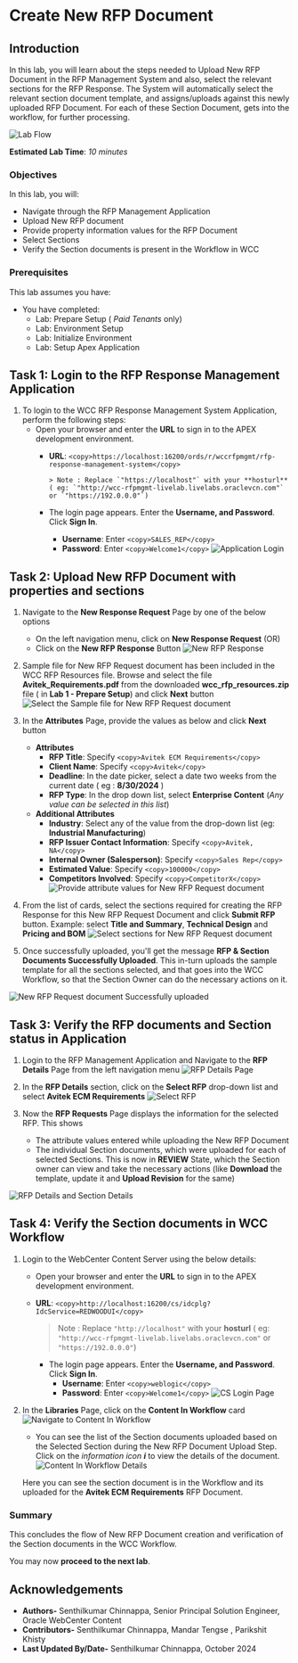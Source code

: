 # Create New RFP Document

## Introduction

In this lab, you will learn about the steps needed to Upload New RFP Document in the RFP Management System and also, select the relevant sections for the RFP Response. The System will automatically select the relevant section document template, and assigns/uploads against this newly uploaded RFP Document. For each of these Section Document, gets into the workflow, for further processing.

  ![Lab Flow](./images/create_new_rfp_flow.png "Create New RFP Document - Lab Flow")

**Estimated Lab Time**: *10 minutes*

### Objectives

In this lab, you will:

* Navigate through the RFP Management Application
* Upload New RFP document
* Provide property information values for the RFP Document
* Select Sections
* Verify the Section documents is present in the Workflow in WCC

### Prerequisites

This lab assumes you have:

* You have completed:
  * Lab: Prepare Setup ( *Paid Tenants* only)
  * Lab: Environment Setup
  * Lab: Initialize Environment
  * Lab: Setup Apex Application

## Task 1: Login to the RFP Response Management Application

1. To login to the WCC RFP Response Management System Application, perform the following steps:
    * Open your browser and enter the **URL** to sign in to the APEX development environment.
        * **URL**:
                    ```
                    <copy>https://localhost:16200/ords/r/wccrfpmgmt/rfp-response-management-system</copy>
                    ```

              > Note : Replace `"https://localhost"` with your **hosturl** ( eg: `"http://wcc-rfpmgmt-livelab.livelabs.oraclevcn.com"` or `"https://192.0.0.0"`)

        * The login page appears. Enter the **Username, and Password**. Click **Sign In**.
            * **Username**: Enter
                        ```
                        <copy>SALES_REP</copy>
                        ```
            * **Password**: Enter
                        ```
                        <copy>Welcome1</copy>
                        ```
  ![Application Login](images/apex_setup_task5_step1.png "Login to APEX Application")

## Task 2: Upload New RFP Document with properties and sections

1. Navigate to the **New Response Request** Page by one of the below options
    * On the left navigation menu, click on **New Response Request**
        (OR)
    * Click on the **New RFP Response** Button
  ![New RFP Response](images/create_new_rfp_task1_step2.png "New RFP Response")

2. Sample file for New RFP Request document has been included in the WCC RFP Resources file. Browse and select the file **Avitek_Requirements.pdf** from the downloaded **wcc\_rfp\_resources.zip** file ( in **Lab 1 - Prepare Setup**) and click **Next** button
  ![Select the Sample file for New RFP Request document](images/create_new_rfp_task1_step3.png "Select the Sample file for New RFP Request document")

3. In the **Attributes** Page, provide the values as below and click **Next** button
    * **Attributes**
        * **RFP Title**: Specify
                ```
                <copy>Avitek ECM Requirements</copy>
                ```
        * **Client Name**: Specify
                ```
                <copy>Avitek</copy>
                ```
        * **Deadline**: In the date picker, select a date two weeks from the current date ( eg : **8/30/2024** )
        * **RFP Type**: In the drop down list, select **Enterprise Content** (*Any value can be selected in this list*)
    * **Additional Attributes**
        * **Industry**: Select any of the value from the drop-down list (eg: **Industrial Manufacturing**)
        * **RFP Issuer Contact Information**: Specify
                ```
                <copy>Avitek, NA</copy>
                ```
        * **Internal Owner (Salesperson)**: Specify
                ```
                <copy>Sales Rep</copy>
                ```
        * **Estimated Value**: Specify
                ```
                <copy>100000</copy>
                ```
        * **Competitors Involved**: Specify
                ```
                <copy>CompetitorX</copy>
                ```
  ![Provide attribute values for New RFP Request document](images/create_new_rfp_task1_step4.png "Provide attribute values for New RFP Request document")

4. From the list of cards, select the sections required for creating the RFP Response for this New RFP Request Document and click **Submit RFP** button.
    Example: select **Title and Summary**, **Technical Design** and **Pricing and BOM**
  ![Select sections for New RFP Request document](images/create_new_rfp_task1_step5.png "Select sections for New RFP Request document")

5. Once successfully uploaded, you'll get the message **RFP & Section Documents Successfully Uploaded**. This in-turn uploads the sample template for all the sections selected, and that goes into the WCC Workflow, so that the Section Owner can do the necessary actions on it.

  ![New RFP Request document Successfully uploaded](images/create_new_rfp_task1_step6.png "New RFP Request document Successfully uploaded")

## Task 3: Verify the RFP documents and Section status in Application

1. Login to the RFP Management Application and Navigate to the **RFP Details** Page from the left navigation menu
  ![RFP Details Page](images/create_new_rfp_task3_step1.png "RFP Details Page")

2. In the **RFP Details** section, click on the **Select RFP** drop-down list and select **Avitek ECM Requirements**
  ![Select RFP](images/create_new_rfp_task3_step2.png "Select the uploaded RFP")

3. Now the **RFP Requests** Page displays the information for the selected RFP. This shows
    * The attribute values entered while uploading the New RFP Document
    * The individual Section documents, which were uploaded for each of selected Sections. This is now in **REVIEW** State, which the Section owner can view and take the necessary actions (like **Download** the template, update it and **Upload Revision** for the same)

  ![RFP Details and Section Details](images/create_new_rfp_task3_step3.png "RFP Details and Section Details")

## Task 4: Verify the Section documents in WCC Workflow

1. Login to the WebCenter Content Server using the below details:

    * Open your browser and enter the **URL** to sign in to the APEX development environment.

    * **URL**:
                ```
                <copy>http://localhost:16200/cs/idcplg?IdcService=REDWOODUI</copy>
                ```

        > Note : Replace `"http://localhost"` with your **hosturl** ( eg: `"http://wcc-rfpmgmt-livelab.livelabs.oraclevcn.com"` or `"https://192.0.0.0"`)

        * The login page appears. Enter the **Username, and Password**. Click **Sign In**.
          * **Username**: Enter
                      ```
                      <copy>weblogic</copy>
                      ```
          * **Password**: Enter
                      ```
                      <copy>Welcome1</copy>
                      ```
        ![CS Login Page](images/create_new_rfp_task4_step1.png "CS Login Page")

2. In the **Libraries** Page, click on the **Content In Workflow** card
  ![Navigate to Content In Workflow](images/create_new_rfp_task4_step2.png "Navigate to Content In Workflow")

    * You can see the list of the Section documents uploaded based on the Selected Section during the New RFP Document Upload Step. Click on the *information icon* ***i*** to view the details of the document.
      ![Content In Workflow Details](images/create_new_rfp_task4_step3.png "Content In Workflow Details")

    Here you can see the section document is in the Workflow and its uploaded for the **Avitek ECM Requirements** RFP Document.

### Summary

 This concludes the flow of New RFP Document creation and verification of the Section documents in the WCC Workflow.

 You may now **proceed to the next lab**.

## Acknowledgements

* **Authors-** Senthilkumar Chinnappa, Senior Principal Solution Engineer, Oracle WebCenter Content
* **Contributors-** Senthilkumar Chinnappa, Mandar Tengse , Parikshit Khisty
* **Last Updated By/Date-** Senthilkumar Chinnappa, October 2024
